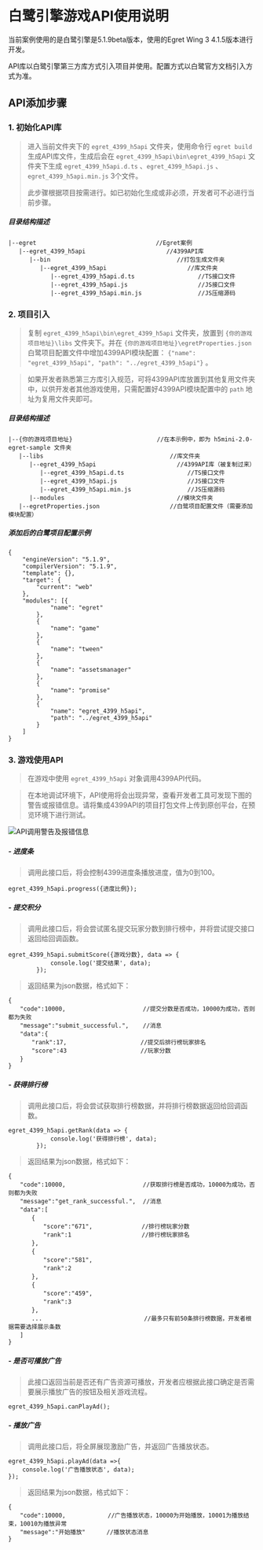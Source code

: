 # 白鹭引擎游戏API使用说明

当前案例使用的是白鹭引擎是5.1.9beta版本，使用的Egret Wing 3 4.1.5版本进行开发。

API库以白鹭引擎第三方库方式引入项目并使用。配置方式以白鹭官方文档引入方式为准。

## API添加步骤

### 1. 初始化API库

> 进入当前文件夹下的 `egret_4399_h5api` 文件夹，使用命令行 `egret build` 生成API库文件，生成后会在 `egret_4399_h5api\bin\egret_4399_h5api` 文件夹下生成 `egret_4399_h5api.d.ts` 、`egret_4399_h5api.js` 、`egret_4399_h5api.min.js` 3个文件。
> 
> 此步骤根据项目按需进行。如已初始化生成或非必须，开发者可不必进行当前步骤。

##### 目录结构描述

	|--egret                                  //Egret案例
	   |--egret_4399_h5api                       //4399API库
          |--bin                                    //打包生成文件夹
             |--egret_4399_h5api                       //库文件夹
                |--egret_4399_h5api.d.ts                  //TS接口文件
                |--egret_4399_h5api.js                    //JS接口文件
                |--egret_4399_h5api.min.js                //JS压缩源码

### 2. 项目引入

> 复制 `egret_4399_h5api\bin\egret_4399_h5api` 文件夹，放置到 `{你的游戏项目地址}\libs` 文件夹下。并在 `{你的游戏项目地址}\egretProperties.json` 白鹭项目配置文件中增加4399API模块配置： `{"name": "egret_4399_h5api", "path": "../egret_4399_h5api"}` 。

> 如果开发者熟悉第三方库引入规范，可将4399API库放置到其他复用文件夹中，以供开发者其他游戏使用，只需配置好4399API模块配置中的 `path` 地址为复用文件夹即可。

##### 目录结构描述

    |--{你的游戏项目地址}                        //在本示例中，即为 h5mini-2.0-egret-sample 文件夹
       |--libs                                    //库文件夹
          |--egret_4399_h5api                       //4399API库（被复制过来）
             |--egret_4399_h5api.d.ts                  //TS接口文件
             |--egret_4399_h5api.js                    //JS接口文件
             |--egret_4399_h5api.min.js                //JS压缩源码
          |--modules                                //模块文件夹
       |--egretProperties.json                    //白鹭项目配置文件（需要添加模块配置）

##### 添加后的白鹭项目配置示例

	{
	    "engineVersion": "5.1.9",
	    "compilerVersion": "5.1.9",
	    "template": {},
	    "target": {
	        "current": "web"
	    },
	    "modules": [{
	            "name": "egret"
	        },
	        {
	            "name": "game"
	        },
	        {
	            "name": "tween"
	        },
	        {
	            "name": "assetsmanager"
	        },
	        {
	            "name": "promise"
	        },
	        {
	            "name": "egret_4399_h5api",
	            "path": "../egret_4399_h5api"
	        }
	    ]
	}

### 3. 游戏使用API

> 在游戏中使用 `egret_4399_h5api` 对象调用4399API代码。

> 在本地调试环境下，API使用将会出现异常，查看开发者工具可发现下图的警告或报错信息。请将集成4399API的项目打包文件上传到原创平台，在预览环境下进行测试。

![API调用警告及报错信息](https://i.imgur.com/pu9KEQW.png)

##### - 进度条

> 调用此接口后，将会控制4399进度条播放进度，值为0到100。
 
	egret_4399_h5api.progress({进度比例});

##### - 提交积分

> 调用此接口后，将会尝试匿名提交玩家分数到排行榜中，并将尝试提交接口返回给回调函数。
 
	egret_4399_h5api.submitScore({游戏分数}, data => {
                console.log('提交结果', data);
            });

> 返回结果为json数据，格式如下：

	{
	　　"code":10000,                      //提交分数是否成功，10000为成功，否则都为失败
	　　"message":"submit_successful.",    //消息
	　　"data":{
	　　　　"rank":17,                     //提交后排行榜玩家排名
	　　　　"score":43                     //玩家分数
	　　}
	}

##### - 获得排行榜

> 调用此接口后，将会尝试获取排行榜数据，并将排行榜数据返回给回调函数。
 
	egret_4399_h5api.getRank(data => {
                console.log('获得排行榜', data);
            });

> 返回结果为json数据，格式如下：

	{
	　　"code":10000,                      //获取排行榜是否成功，10000为成功，否则都为失败
	　　"message":"get_rank_successful.",  //消息
	　　"data":[
	　　　　{
	　　　　　　"score":"671",              //排行榜玩家分数
	　　　　　　"rank":1                    //排行榜玩家排名
	　　　　},
	　　　　{
	　　　　　　"score":"581",
	　　　　　　"rank":2
	　　　　},
	　　　　{
	　　　　　　"score":"459",
	　　　　　　"rank":3
	　　　　},
	　　　　...                             //最多只有前50条排行榜数据，开发者根据需要选择展示条数
	　　]
	}

##### - 是否可播放广告

> 此接口返回当前是否还有广告资源可播放，开发者应根据此接口确定是否需要展示播放广告的按钮及相关游戏流程。
 
	egret_4399_h5api.canPlayAd();

##### - 播放广告

> 调用此接口后，将全屏展现激励广告，并返回广告播放状态。
 
	egret_4399_h5api.playAd(data =>{
        console.log('广告播放状态', data);
    });

> 返回结果为json数据，格式如下：

	{
	　　"code":10000,            //广告播放状态，10000为开始播放，10001为播放结束，10010为播放异常
	　　"message":"开始播放"      //播放状态消息
	}